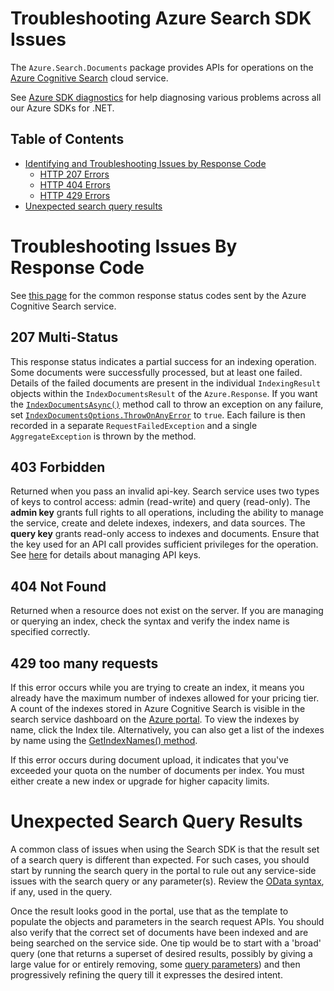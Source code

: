 # Troubleshooting Azure Search SDK Issues

The `Azure.Search.Documents` package provides APIs for operations on the [Azure Cognitive Search](https://docs.microsoft.com/azure/search/search-what-is-azure-search) cloud service.

See [Azure SDK diagnostics](https://github.com/Azure/azure-sdk-for-net/blob/main/sdk/core/Azure.Core/samples/Diagnostics.md) for help diagnosing various problems across all our Azure SDKs for .NET.

## Table of Contents

* [Identifying and Troubleshooting Issues by Response Code](#troubleshooting-issues-by-response-code)
  * [HTTP 207 Errors](#207-multi-status)
  * [HTTP 404 Errors](#404-not-found)
  * [HTTP 429 Errors](#429-too-many-requests)
* [Unexpected search query results](#unexpected-search-query-results)

# Troubleshooting Issues By Response Code
See [this page](https://docs.microsoft.com/rest/api/searchservice/http-status-codes) for the common response status codes sent by the Azure Cognitive Search service.

## 207 Multi-Status
This response status indicates a partial success for an indexing operation. Some documents were successfully processed, but at least one failed. Details of the failed documents are present in the individual `IndexingResult` objects within the `IndexDocumentsResult` of the `Azure.Response`. If you want the [`IndexDocumentsAsync()`](https://docs.microsoft.com/dotnet/api/azure.search.documents.searchclient.indexdocumentsasync) method call to throw an exception on any failure, set [`IndexDocumentsOptions.ThrowOnAnyError`](https://docs.microsoft.com/dotnet/api/azure.search.documents.indexdocumentsoptions.throwonanyerror) to `true`. Each failure is then recorded in a separate `RequestFailedException` and a single `AggregateException` is thrown by the method.

## 403 Forbidden
Returned when you pass an invalid api-key. Search service uses two types of keys to control access: admin (read-write) and query (read-only). The **admin key** grants full rights to all operations, including the ability to manage the service, create and delete indexes, indexers, and data sources. The **query key** grants read-only access to indexes and documents. Ensure that the key used for an API call provides sufficient privileges for the operation. See [here](https://docs.microsoft.com/azure/search/search-security-api-keys) for details about managing API keys.

## 404 Not Found
Returned when a resource does not exist on the server. If you are managing or querying an index, check the syntax and verify the index name is specified correctly.

## 429 too many requests
If this error occurs while you are trying to create an index, it means you already have the maximum number of indexes allowed for your pricing tier. A count of the indexes stored in Azure Cognitive Search is visible in the search service dashboard on the [Azure portal](https://portal.azure.com/). To view the indexes by name, click the Index tile. Alternatively, you can also get a list of the indexes by name using the [GetIndexNames() method](https://docs.microsoft.com/dotnet/api/azure.search.documents.indexes.searchindexclient.getindexnamesasync).

If this error occurs during document upload, it indicates that you've exceeded your quota on the number of documents per index. You must either create a new index or upgrade for higher capacity limits.

# Unexpected Search Query Results
A common class of issues when using the Search SDK is that the result set of a search query is different than expected. For such cases, you should start by running the search query in the portal to rule out any service-side issues with the search query or any parameter(s). Review the [OData syntax](https://docs.microsoft.com/azure/search/query-odata-filter-orderby-syntax), if any, used in the query.

Once the result looks good in the portal, use that as the template to populate the objects and parameters in the search request APIs. You should also verify that the correct set of documents have been indexed and are being searched on the service side. One tip would be to start with a 'broad' query (one that returns a superset of desired results, possibly by giving a large value for or entirely removing, some [query parameters](https://docs.microsoft.com/rest/api/searchservice/search-documents#query-parameters)) and then progressively refining the query till it expresses the desired intent.

